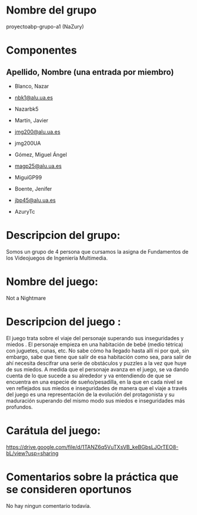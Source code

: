 # Nombre del grupo
proyectoabp-grupo-a1 (NaZury)

# Componentes

## Apellido, Nombre (una entrada por miembro)

* Blanco, Nazar
* nbk1@alu.ua.es
* Nazarbk5

* Martín, Javier
* jmg200@alu.ua.es
* jmg200UA

* Gómez, Miguel Ángel
* magp25@alu.ua.es
* MiguiGP99

* Boente, Jenifer
* jbp45@alu.ua.es
* AzuryTc

# Descripcion del grupo:
Somos un grupo de 4 persona que cursamos la asigna de Fundamentos de los Videojuegos de Ingeniería Multimedia.

# Nombre del juego: 
Not a Nightmare

# Descripcion del juego :
El juego trata sobre el viaje del personaje superando sus inseguridades y miedos .
El personaje empieza en una habitación de bebé (medio tétrica) con juguetes, cunas, etc. No sabe cómo ha llegado hasta allí ni por qué, sin embargo, sabe que tiene que salir de esa habitación como sea, para salir de ahí necesita descifrar una serie de obstáculos y puzzles a la vez que huye de sus miedos. A medida que el personaje avanza en el juego, se va dando cuenta de lo que sucede a su alrededor y va entendiendo de que se encuentra en una especie de sueño/pesadilla, en la que en cada nivel se ven reflejados sus miedos e inseguridades de manera que el viaje a través del juego es una representación de la evolución del protagonista y su maduración superando del mismo modo sus miedos e inseguridades más profundos.

# Carátula del juego:
https://drive.google.com/file/d/1TANZ6q5VuTXsVB_keBGbsLJOrTEO8-bL/view?usp=sharing

# Comentarios sobre la práctica que se consideren oportunos
No hay ningun comentario todavía.

